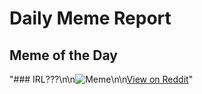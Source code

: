 # Daily Meme Report

## Meme of the Day
"### IRL???\n\n![Meme](https://i.redd.it/3rh7eonma5sd1.png)\n\n[View on Reddit](https://redd.it/1ftnuua)"
